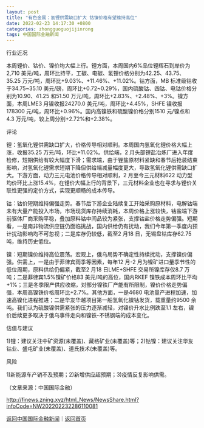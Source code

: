 ```yaml
---
layout: post
title: "有色金属：氢锂供需缺口扩大 钴镍价格有望维持高位"
date: 2022-02-23 14:17:30 +0800
categories: zhongguoguojijinrong
tags: 中国国际金融新闻
---
```

<p>行业近况</p>
 <p>本周锂价、钴价、镍价均大幅上行。锂方面，本周国内6%品位锂辉石到岸价为2,710 美元/吨，周环比持平，工碳、电碳、氢锂价格分别为42.25、43.75、35.25 万元/吨，周环比+9.03%、+11.46%、+11.02%。钴方面，MB 标准级钴收于34.75~35.10 美元/磅，周环比+0.72~0.29%，国内硫酸钴、四钴、电钴价格分别为10.90、41.25 和51.50 万元/吨，周环比+2.83%、+2.48%、+3%。镍方面，本周LME3 月镍收报24270.0 美元/吨，周环比+4.45%，SHFE 镍收报178300 元/吨，周环比+0.96%。国内高镍铁和硫酸镍价格分别1510 元/镍点和4.3 万元/吨，较上周分别+2.72%和+2.38%。</p>
 <p>评论</p>
 <p>锂：氢氧化锂供需缺口扩大，价格传导相对顺利。本周国内氢氧化锂价格大幅上涨，收报35.25 万元/吨，环比+11.02%。供给端，2 月头部锂盐冶炼厂进入年度检修，短期供给有较大幅度下滑；需求端，由于锂盐原材料紧缺和春节后抢装结束影响，对氢氧化锂需求短期下降但供给端减量幅度更大，导致氢氧化锂供需缺口扩大。下游方面，动力三元电池价格传导相对顺利，2 月至今三元材料622 动力型均价环比上涨15.4%，在锂价大幅上行的背景下，三元材料企业也在寻求与锂价关联性更强的定价方式，实现更顺畅的成本传导。</p>
 <p>钴：钴价短期维持偏强走势。春节后下游企业陆续复工开始采购原材料，电解钴端未有大量产能投入市场，市场现货库存持续消耗，本周价格上涨较快，钴盐端下游前驱体厂商采购平稳，叠加原料钴中间品较为紧张，支撑钴盐价格走势偏强。短期看，一是南非物流供应链仍面临挑战，国内供给仍有扰动，我们今年第一季度内预计扰动影响均不可忽视；二是库存仍较低，截至2 月18 日，无锡盘钴库存62.75 吨，维持历史低位。</p>
 <p>镍：短期镍价维持高位震荡。宏观上，俄乌局势不确定性持续扰动，支撑镍价偏强。供需上，一是由于菲律宾雨季等因素，每年12 月-2 月为镍矿进口量季节性的低位周期，原料供给仍偏紧，截至2 月18 日LME+SHFE 交易所镍库存仅8.7 万吨；二是菲律宾1.5%镍矿价格83 美元/吨的高位，国内RKEF 镍铁成本周环比平均+1%；三是冬季限产供应收缩，对部分镍铁厂产能有所限制，镍价价格走势偏强，本周高镍铁价格周环比+2.7%。其他方面，一是4680 电池量产进程加速，加速高镍化进程推进；二是华友华越项目第一船氢氧化镍钴发货，载重量约9500 余吨。我们认为硫酸镍供需紧张的压力逐渐减轻，对镍价升水比例跌至1.1 左右，镍价后续更多取决于俄乌事件走向和镍铁-不锈钢端的成本变化。</p>
 <p>估值与建议</p>
 <p>1)锂：建议关注中矿资源(未覆盖)、藏格矿业(未覆盖)等；2)钴镍：建议关注华友钴业、盛屯矿业(未覆盖)、道氏技术(未覆盖)等。</p>
 <p>风险</p>
 <p>1)新能源车产销不及预期；2)新增供应超预期；3)疫情反复影响供需。</p><p class="em_media">（文章来源：中国国际金融）</p>

<http://finews.zning.xyz/html_News/NewsShare.html?infoCode=NW202202232286110081>

[返回中国国际金融新闻](//finews.withounder.com/category/zhongguoguojijinrong.html)｜[返回首页](//finews.withounder.com/)